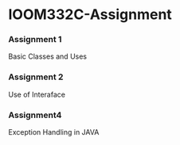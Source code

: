 # IOOM332C-Assignment

### Assignment 1
Basic Classes and Uses

### Assignment 2
Use of Interaface

### Assignment4
Exception Handling in JAVA
